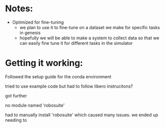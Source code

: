 # Notes:
- Optimized for fine-tuning
    - we plan to use it to fine-tune on a dataset we make for specific tasks in genesis
    - hopefully we will be able to make a system to collect data so that we can easily fine tune it for different tasks in the simulator

# Getting it working:
Followed the setup guide for the conda environment

tried to use example code but had to follow libero instrucitons?

got further

no module named 'robosuite'

had to manually install 'robosuite' which caused many issues.
we ended up needing to 